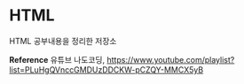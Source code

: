 # HTML
HTML 공부내용을 정리한 저장소
  
**Reference**
유튜브 나도코딩, https://www.youtube.com/playlist?list=PLuHgQVnccGMDUzDDCKW-pCZQY-MMCX5yB
